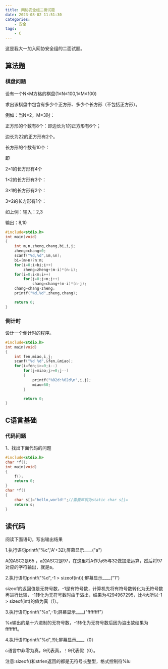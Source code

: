 ```yaml
---
title: 网协安全组二面试题
date: 2023-08-02 11:51:30
categories:
    - 安全
tags:
    - C
---
```


这是我大一加入网协安全组的二面试题。

<!--more-->

## 算法题

### 棋盘问题

设有一个N×M方格的棋盘(1≤N≤100,1≤M≤100)

求出该棋盘中包含有多少个正方形、多少个长方形（不包括正方形）。

例如：当N=2，M=3时：

正方形的个数有8个：即边长为1的正方形有6个；

边长为22的正方形有2个。

长方形的个数有10个：

即

2×1的长方形有4个

1×2的长方形有3个：

3×1的长方形有2个：

3×2的长方形有1个：

如上例：输入：2,3

输出：8,10

```c
#include<stdio.h>
int main(void)
{
    int m,n,zheng,chang,bi,i,j;
    zheng=chang=0;
    scanf("%d,%d",&m,&n);
    bi=(m>n)?n:m;
    for(i=0;i<bi;i++)
        zheng=zheng+(m-i)*(n-i);
    for(i=0;i<m;i++)
        for(j=0;j<n;j++)
            chang=chang+(m-i)*(n-j);
    chang=chang-zheng;
    printf("%d,%d",zheng,chang);

    return 0;
}
```

### 倒计时

设计一个倒计时的程序。

```c
#include<stdio.h>
int main(void)
{
    int fen,miao,i,j;
    scanf("%d %d",&fen,&miao);
    for(i=fen;i>=0;i--)
        for(j=miao;j>=0;j--)
        {
            printf("%02d:%02d\n",i,j);
            miao=60;
        }

        return 0;
}
```

## C语言基础

### 代码问题

1、找出下面代码的问题

```c
#include<stdio.h>
char *f();
int main(void)
{
    f();
    return 0;
}
char *f()
{
    char s[]="hello,world!";//需要声明为static char s[]=
    return s;
}
```

## 读代码

阅读下面语句，写出输出结果

1.执行语句printf("%c",'A'+32);屏幕显示____("a")

A的ASC2是65  ，a的ASC2是97，在这里将A作为65与32做加法运算，然后将97对应的字符输出，就是a。

2.执行语句printf("%d",-1 > sizeof(int));屏幕显示____("1")

sizeof的返回值是无符号数，-1是有符号数，计算机先将有符号数转化为无符号数再进行比较，-1转化为无符号数时由于溢出，结果为4294967295，比4大所以-1 > sizeof(int)的值为真（1）。

3.执行语句printf("%x",-1);屏幕显示____("ffffffff")

%x输出的是十六进制的无符号数，-1转化为无符号数后因为溢出故结果为ffffffff。

4.执行语句printf("%d",!9);屏幕显示____（0）

c语言中非零为真，9代表真，！9代表假（0）。

注意:sizeof()和strlen返回的都是无符号长整型，格式控制符%lu
